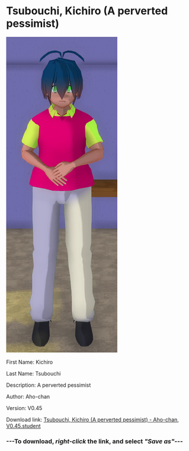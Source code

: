 # Tsubouchi, Kichiro (A perverted pessimist)

<img src = "https://raw.githubusercontent.com/Arbiter1223/Daigaku-Gurashi-Custom-Students/master/Students/Files/Tsubouchi%2C%20Kichiro%20(A%20perverted%20pessimist).png">

First Name: Kichiro

Last Name: Tsubouchi

Description: A perverted pessimist

Author: Aho-chan

Version: V0.45

Download link: <a href="https://raw.githubusercontent.com/Arbiter1223/Daigaku-Gurashi-Custom-Students/master/Students/Files/Tsubouchi%2C%20Kichiro%20(A%20perverted%20pessimist)%20-%20Aho-chan%2C%20V0.45.student">Tsubouchi, Kichiro (A perverted pessimist) - Aho-chan, V0.45.student</a>

### ---**To download, _right-click_ the link, and select _"Save as"_**---
